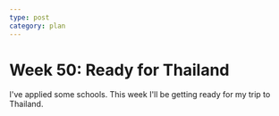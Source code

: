 ```yaml
---
type: post
category: plan
---
```


# Week 50: Ready for Thailand

I've applied some schools. This week I'll be getting ready for my trip to Thailand.